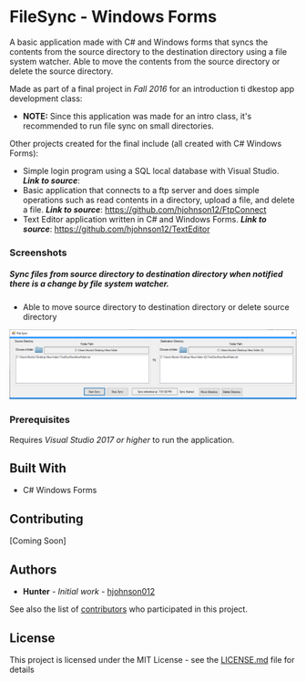 # FileSync - Windows Forms

A basic application made with C# and Windows forms that syncs the contents from the source directory to the destination directory
using a file system watcher. Able to move the contents from the source directory or delete the source directory. 

Made as part of a final project in *Fall 2016* for an introduction ti dkestop app development class:

  * **NOTE:** Since this application was made for an intro class, it's recommended to run file sync on small directories.

Other projects created for the final include (all created with C# Windows Forms):

* Simple login program using a SQL local database with Visual Studio. 
***Link to source***: 
* Basic application that connects to a ftp server and does simple operations such as read contents in a directory, upload a file,
and delete a file. 
***Link to source***: https://github.com/hjohnson12/FtpConnect  
* Text Editor application written in C# and Windows Forms. 
***Link to source***: https://github.com/hjohnson12/TextEditor 

### Screenshots

##### Sync files from source directory to destination directory when notified there is a change by file system watcher. 

* Able to move source directory to destination directory or delete source directory

![Image of Program](README_Images/AppEx1.png)


### Prerequisites

Requires *Visual Studio 2017 or higher* to run the application.

## Built With

* C# Windows Forms

## Contributing

[Coming Soon]

## Authors

* **Hunter** - *Initial work* - [hjohnson012](https://github.com/hjohnson012)

See also the list of [contributors](https://github.com/hjohnson12/FileSync/graphs/contributors) who participated in this project.

## License

This project is licensed under the MIT License - see the [LICENSE.md](LICENSE.md) file for details
